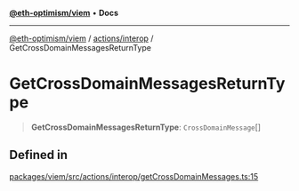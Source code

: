 [**@eth-optimism/viem**](../../../README.md) • **Docs**

***

[@eth-optimism/viem](../../../README.md) / [actions/interop](../README.md) / GetCrossDomainMessagesReturnType

# GetCrossDomainMessagesReturnType

> **GetCrossDomainMessagesReturnType**: `CrossDomainMessage`[]

## Defined in

[packages/viem/src/actions/interop/getCrossDomainMessages.ts:15](https://github.com/ethereum-optimism/ecosystem/blob/11bb27f871c202b93ad6dc93c86c82f0c754075f/packages/viem/src/actions/interop/getCrossDomainMessages.ts#L15)
